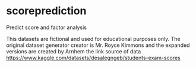 # scoreprediction
Predict score and factor analysis

This datasets are fictional and used for educational purposes only.
The original dataset generator creator is Mr. Royce Kimmons and the expanded versions are created by Arnhem
the link source of data https://www.kaggle.com/datasets/desalegngeb/students-exam-scores
